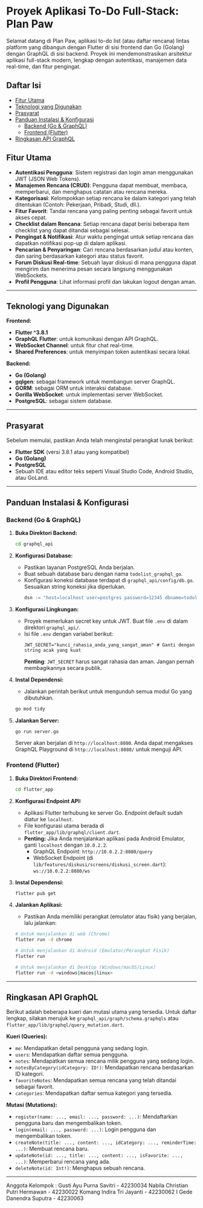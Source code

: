 # Proyek Aplikasi To-Do Full-Stack: Plan Paw

Selamat datang di Plan Paw, aplikasi to-do list (atau daftar rencana) lintas platform yang dibangun dengan Flutter di sisi frontend dan Go (Golang) dengan GraphQL di sisi backend. Proyek ini mendemonstrasikan arsitektur aplikasi full-stack modern, lengkap dengan autentikasi, manajemen data real-time, dan fitur pengingat.

## Daftar Isi

- [Fitur Utama](#fitur-utama)
- [Teknologi yang Digunakan](#teknologi-yang-digunakan)
- [Prasyarat](#prasyarat)
- [Panduan Instalasi & Konfigurasi](#panduan-instalasi--konfigurasi)
  - [Backend (Go & GraphQL)](#backend-go--graphql)
  - [Frontend (Flutter)](#frontend-flutter)
- [Ringkasan API GraphQL](#ringkasan-api-graphql)

## Fitur Utama

* **Autentikasi Pengguna**: Sistem registrasi dan login aman menggunakan JWT (JSON Web Tokens).
* **Manajemen Rencana (CRUD)**: Pengguna dapat membuat, membaca, memperbarui, dan menghapus catatan atau rencana mereka.
* **Kategorisasi**: Kelompokkan setiap rencana ke dalam kategori yang telah ditentukan (Contoh: Pekerjaan, Pribadi, Studi, dll.).
* **Fitur Favorit**: Tandai rencana yang paling penting sebagai favorit untuk akses cepat.
* **Checklist dalam Rencana**: Setiap rencana dapat berisi beberapa item checklist yang dapat ditandai sebagai selesai.
* **Pengingat & Notifikasi**: Atur waktu pengingat untuk setiap rencana dan dapatkan notifikasi pop-up di dalam aplikasi.
* **Pencarian & Penyaringan**: Cari rencana berdasarkan judul atau konten, dan saring berdasarkan kategori atau status favorit.
* **Forum Diskusi Real-time**: Sebuah layar diskusi di mana pengguna dapat mengirim dan menerima pesan secara langsung menggunakan WebSockets.
* **Profil Pengguna**: Lihat informasi profil dan lakukan logout dengan aman.

---

## Teknologi yang Digunakan

**Frontend:**
* **Flutter ^3.8.1**
* **GraphQL Flutter**: untuk komunikasi dengan API GraphQL.
* **WebSocket Channel**: untuk fitur chat real-time.
* **Shared Preferences**: untuk menyimpan token autentikasi secara lokal.

**Backend:**
* **Go (Golang)**
* **gqlgen**: sebagai framework untuk membangun server GraphQL.
* **GORM**: sebagai ORM untuk interaksi database.
* **Gorilla WebSocket**: untuk implementasi server WebSocket.
* **PostgreSQL**: sebagai sistem database.

---

## Prasyarat

Sebelum memulai, pastikan Anda telah menginstal perangkat lunak berikut:

* **Flutter SDK** (versi 3.8.1 atau yang kompatibel)
* **Go (Golang)**
* **PostgreSQL**
* Sebuah IDE atau editor teks seperti Visual Studio Code, Android Studio, atau GoLand.

---

## Panduan Instalasi & Konfigurasi

### Backend (Go & GraphQL)

1.  **Buka Direktori Backend:**
    ```bash
    cd graphql_api
    ```

2.  **Konfigurasi Database:**
    * Pastikan layanan PostgreSQL Anda berjalan.
    * Buat sebuah database baru dengan nama `todolist_graphql_go`.
    * Konfigurasi koneksi database terdapat di `graphql_api/config/db.go`. Sesuaikan string koneksi jika diperlukan.
        ```go
        dsn := "host=localhost user=postgres password=12345 dbname=todolist_graphql_go port=5432"
        ```

3.  **Konfigurasi Lingkungan:**
    * Proyek memerlukan secret key untuk JWT. Buat file `.env` di dalam direktori `graphql_api/`.
    * Isi file `.env` dengan variabel berikut:
        ```
        JWT_SECRET="kunci_rahasia_anda_yang_sangat_aman" # Ganti dengan string acak yang kuat
        ```
        **Penting**: `JWT_SECRET` harus sangat rahasia dan aman. Jangan pernah membagikannya secara publik.

4.  **Instal Dependensi:**
    * Jalankan perintah berikut untuk mengunduh semua modul Go yang dibutuhkan.
    ```bash
    go mod tidy
    ```

5.  **Jalankan Server:**
    ```bash
    go run server.go
    ```
    Server akan berjalan di `http://localhost:8080`. Anda dapat mengakses GraphQL Playground di `http://localhost:8080/` untuk menguji API.

### Frontend (Flutter)

1.  **Buka Direktori Frontend:**
    ```bash
    cd flutter_app
    ```

2.  **Konfigurasi Endpoint API:**
    * Aplikasi Flutter terhubung ke server Go. Endpoint default sudah diatur ke `localhost`.
    * File konfigurasi utama berada di `flutter_app/lib/graphql/client.dart`.
    * **Penting:** Jika Anda menjalankan aplikasi pada Android Emulator, ganti `localhost` dengan `10.0.2.2`.
        * GraphQL Endpoint: `http://10.0.2.2:8080/query`
        * WebSocket Endpoint (di `lib/features/diskusi/screens/diskusi_screen.dart`): `ws://10.0.2.2:8080/ws`

3.  **Instal Dependensi:**
    ```bash
    flutter pub get
    ```

4.  **Jalankan Aplikasi:**
    * Pastikan Anda memiliki perangkat (emulator atau fisik) yang berjalan, lalu jalankan:
    ```bash
    # Untuk menjalankan di web (Chrome)
    flutter run -d chrome

    # Untuk menjalankan di Android (Emulator/Perangkat Fisik)
    flutter run

    # Untuk menjalankan di Desktop (Windows/macOS/Linux)
    flutter run -d <windows|macos|linux>
    ```

---

## Ringkasan API GraphQL

Berikut adalah beberapa kueri dan mutasi utama yang tersedia. Untuk daftar lengkap, silakan merujuk ke `graphql_api/graph/schema.graphqls` atau `flutter_app/lib/graphql/query_mutation.dart`.

**Kueri (Queries):**
* `me`: Mendapatkan detail pengguna yang sedang login.
* `users`: Mendapatkan daftar semua pengguna.
* `notes`: Mendapatkan semua rencana milik pengguna yang sedang login.
* `notesByCategory(idCategory: ID!)`: Mendapatkan rencana berdasarkan ID kategori.
* `favoriteNotes`: Mendapatkan semua rencana yang telah ditandai sebagai favorit.
* `categories`: Mendapatkan daftar semua kategori yang tersedia.

**Mutasi (Mutations):**
* `register(name: ..., email: ..., password: ...)`: Mendaftarkan pengguna baru dan mengembalikan token.
* `login(email: ..., password: ...)`: Login pengguna dan mengembalikan token.
* `createNote(title: ..., content: ..., idCategory: ..., reminderTime: ...)`: Membuat rencana baru.
* `updateNote(id: ..., title: ..., content: ..., isFavorite: ..., ...)`: Memperbarui rencana yang ada.
* `deleteNote(id: Int!)`: Menghapus sebuah rencana.

---

Anggota Kelompok :
Gusti Ayu Purna Savitri - 42230034
Nabila Christian Putri Hermawan - 42230022
Komang Indira Tri Jayanti - 42230062
I Gede Danendra Suputra - 42230063
